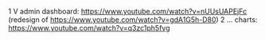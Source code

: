 1 V admin dashboard: https://www.youtube.com/watch?v=nUUsUAPEjFc (redesign of https://www.youtube.com/watch?v=gdA1G5h-D80)
2 ... charts: https://www.youtube.com/watch?v=q3zc1ph5fvg